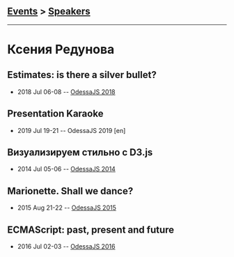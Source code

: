 ## [Events](../README.md) > [Speakers](../speakers.md)
---

# Ксения Редунова

## Estimates: is there a silver bullet?
- 2018 Jul 06-08 -- [OdessaJS 2018](https://youtu.be/FQzFFmGMID8)    
## Presentation Karaoke
- 2019 Jul 19-21 -- OdessaJS 2019 [en]   
## Визуализируем стильно с D3.js
- 2014 Jul 05-06 -- [OdessaJS 2014](https://youtu.be/JjHwPIF1xwE)    
## Marionette. Shall we dance?
- 2015 Aug 21-22 -- [OdessaJS 2015](https://youtu.be/O0VsEq2GsHA)    
## ECMAScript: past, present and future
- 2016 Jul 02-03 -- [OdessaJS 2016](https://youtu.be/PK1xM1yqXpM)    
